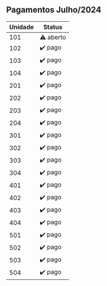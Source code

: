 ## Pagamentos Julho/2024

| Unidade | Status  |
| ------- | ------- |
|  101    | ⚠️ aberto |
|  102    | ✔️ pago |
|  103    | ✔️ pago |
|  104    | ✔️ pago |
|  201    | ✔️ pago |
|  202    | ✔️ pago |
|  203    | ✔️ pago |
|  204    | ✔️ pago |
|  301    | ✔️ pago |
|  302    | ✔️ pago |
|  303    | ✔️ pago |
|  304    | ✔️ pago |
|  401    | ✔️ pago |
|  402    | ✔️ pago |
|  403    | ✔️ pago |
|  404    | ✔️ pago |
|  501    | ✔️ pago |
|  502    | ✔️ pago |
|  503    | ✔️ pago |
|  504    | ✔️ pago |
